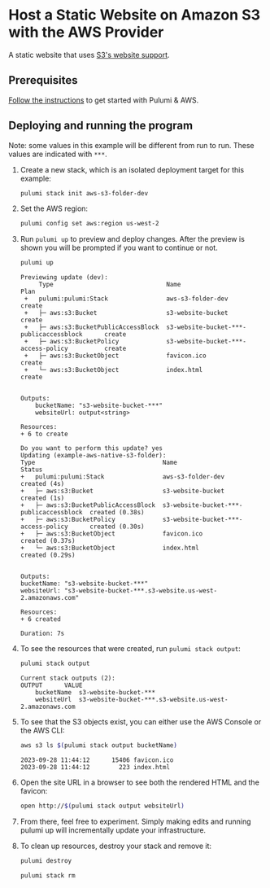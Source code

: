 # Host a Static Website on Amazon S3 with the AWS Provider

A static website that uses [S3's website support](https://docs.aws.amazon.com/AmazonS3/latest/dev/WebsiteHosting.html).

## Prerequisites

[Follow the instructions](https://www.pulumi.com/docs/clouds/aws/get-started/begin/)
to get started with Pulumi & AWS.

## Deploying and running the program

Note: some values in this example will be different from run to run. 
These values are indicated with `***`.

1. Create a new stack, which is an isolated deployment target for this example:

    ```bash
    pulumi stack init aws-s3-folder-dev
    ```

2. Set the AWS region:

    ```bash
    pulumi config set aws:region us-west-2
    ```

3. Run `pulumi up` to preview and deploy changes. After the preview is shown 
you will be prompted if you want to continue or not.

    ```bash
    pulumi up
    ```
    ```
    Previewing update (dev):
         Type                               Name                                         Plan       
     +   pulumi:pulumi:Stack                aws-s3-folder-dev                            create     
     +   ├─ aws:s3:Bucket                   s3-website-bucket                            create     
     +   ├─ aws:s3:BucketPublicAccessBlock  s3-website-bucket-***-publicaccessblock      create     
     +   ├─ aws:s3:BucketPolicy             s3-website-bucket-***-access-policy          create     
     +   ├─ aws:s3:BucketObject             favicon.ico                                  create     
     +   └─ aws:s3:BucketObject             index.html                                   create    
    
    
    Outputs:
        bucketName: "s3-website-bucket-***"
        websiteUrl: output<string>
    
    Resources:
    + 6 to create
    
    Do you want to perform this update? yes
    Updating (example-aws-native-s3-folder):
    Type                                   Name                                     Status
    +   pulumi:pulumi:Stack                aws-s3-folder-dev                        created (4s)
    +   ├─ aws:s3:Bucket                   s3-website-bucket                        created (1s)
    +   ├─ aws:s3:BucketPublicAccessBlock  s3-website-bucket-***-publicaccessblock  created (0.38s)
    +   ├─ aws:s3:BucketPolicy             s3-website-bucket-***-access-policy      created (0.30s)
    +   ├─ aws:s3:BucketObject             favicon.ico                              created (0.37s)
    +   └─ aws:s3:BucketObject             index.html                               created (0.29s)
    
    
    Outputs:
    bucketName: "s3-website-bucket-***"
    websiteUrl: "s3-website-bucket-***.s3-website.us-west-2.amazonaws.com"
    
    Resources:
    + 6 created
    
    Duration: 7s
    ```

4. To see the resources that were created, run `pulumi stack output`:

    ```bash
    pulumi stack output
    ```
    ```
    Current stack outputs (2):
    OUTPUT      VALUE
        bucketName  s3-website-bucket-***
        websiteUrl  s3-website-bucket-***.s3-website.us-west-2.amazonaws.com
    ```

5. To see that the S3 objects exist, you can either use the AWS Console or the AWS CLI:

    ```bash
    aws s3 ls $(pulumi stack output bucketName)
    ```
    ```
    2023-09-28 11:44:12      15406 favicon.ico
    2023-09-28 11:44:12        223 index.html
    ```

6. Open the site URL in a browser to see both the rendered HTML and the favicon:

    ```bash
    open http://$(pulumi stack output websiteUrl)
    ```

7. From there, feel free to experiment. Simply making edits and running pulumi up will incrementally update your infrastructure.

8. To clean up resources, destroy your stack and remove it:

    ```bash
    pulumi destroy
    ```
    ```bash
    pulumi stack rm
    ```